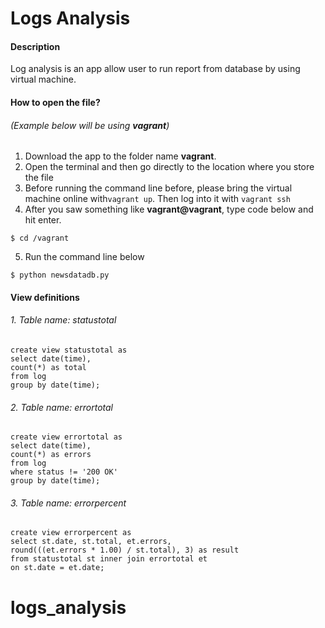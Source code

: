 
# Logs Analysis

#### Description

Log analysis is an app allow user to run report from database by using virtual machine. 
 
#### How to open the file? 
######  (Example below will be using **vagrant**)

1. Download the app to the folder name **vagrant**.
2. Open the terminal and then go directly to the location where you store the file
3.  Before running the command line before, please bring the virtual machine online with`vagrant up`. Then log into it with `vagrant ssh`
4.  After you saw something like **vagrant@vagrant**, type code below and hit enter.
```
$ cd /vagrant
```
5. Run the command line below
```
$ python newsdatadb.py
```
#### View definitions

###### 1. Table name: statustotal
    create view statustotal as
    select date(time),
    count(*) as total
    from log
    group by date(time);

###### 2. Table name: errortotal
    create view errortotal as
    select date(time),
    count(*) as errors
    from log
    where status != '200 OK'
    group by date(time);

###### 3. Table name: errorpercent
    create view errorpercent as 
    select st.date, st.total, et.errors, 
    round(((et.errors * 1.00) / st.total), 3) as result
    from statustotal st inner join errortotal et
    on st.date = et.date;
# logs_analysis
